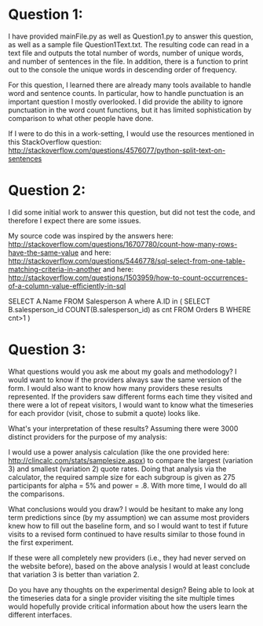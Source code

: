 # Question 1:

I have provided mainFile.py as well as Question1.py to answer this question, as well as a sample file Question1Text.txt. The resulting code can read in a text file and outputs the total number of words, number of unique words, and number of sentences in the file. In addition, there is a function to print out to the console the unique words in descending order of frequency.

For this question, I learned there are already many tools available to handle word and sentence counts. In particular, how to handle punctuation is an important question I mostly overlooked. I did provide the ability to ignore punctuation in the word count functions, but it has limited sophistication by comparison to what other people have done.

If I were to do this in a work-setting, I would use the resources mentioned in this StackOverflow question: http://stackoverflow.com/questions/4576077/python-split-text-on-sentences

# Question 2:

I did some initial work to answer this question, but did not test the code, and therefore I expect there are some issues. 

My source code was inspired by the answers here: http://stackoverflow.com/questions/16707780/count-how-many-rows-have-the-same-value
and here: http://stackoverflow.com/questions/5446778/sql-select-from-one-table-matching-criteria-in-another
and here: http://stackoverflow.com/questions/1503959/how-to-count-occurrences-of-a-column-value-efficiently-in-sql

SELECT
    A.Name
FROM
    Salesperson A
where
    A.ID in (
        SELECT B.salesperson_id COUNT(B.salesperson_id) as cnt FROM Orders B WHERE cnt>1
)

# Question 3:

What questions would you ask me about my goals and methodology?
I would want to know if the providers always saw the same version of the form. I would also want to know how many providers these results represented. If the providers saw different forms each time they visited and there were a lot of repeat visitors, I would want to know what the timeseries for each providor (visit, chose to submit a quote) looks like.

What's your interpretation of these results?
Assuming there were 3000 distinct providers for the purpose of my analysis:

I would use a power analysis calculation (like the one provided here: http://clincalc.com/stats/samplesize.aspx) to compare the largest (variation 3) and smallest (variation 2) quote rates. Doing that analysis via the calculator, the required sample size for each subgroup is given as 275 participants for alpha = 5% and power = .8. With more time, I would do all the comparisons. 

What conclusions would you draw?
I would be hesitant to make any long term predictions since (by my assumption) we can assume most providers knew how to fill out the baseline form, and so I would want to test if future visits to a revised form continued to have results similar to those found in the first experiment.

If these were all completely new providers (i.e., they had never served on the website before), based on the above analysis I would at least conclude that variation 3 is better than variation 2.

Do you have any thoughts on the experimental design?
Being able to look at the timeseries data for a single provider visiting the site multiple times would hopefully provide critical information about how the users learn the different interfaces. 
